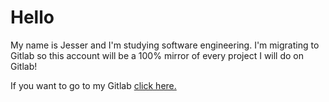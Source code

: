 # Hello

My name is Jesser and I'm studying software engineering. I'm migrating to Gitlab so this account will be a 100% mirror of every project I will do on Gitlab!

If you want to go to my Gitlab [click here.][1]

[1]: https://gitlab.com/jesseruu
